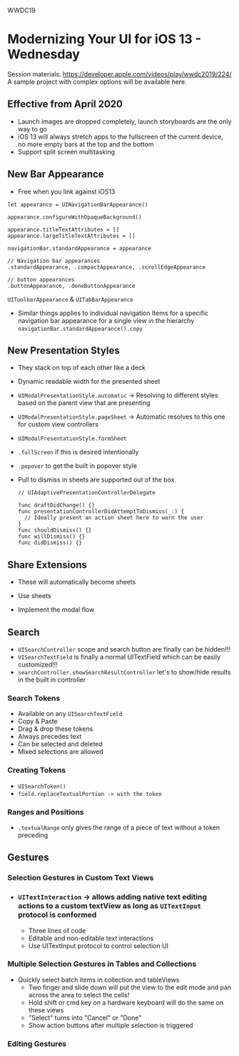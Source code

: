 WWDC19
#

# Modernizing Your UI for iOS 13 - Wednesday
Session materials: https://developer.apple.com/videos/play/wwdc2019/224/
A sample project with complex options will be available here.

## Effective from April 2020
- Launch images are dropped completely, launch storyboards are the only way to go
- iOS 13 will always stretch apps to the fullscreen of the current device, no more empty bars at the top and the bottom
- Support split screen multitasking

## New Bar Appearance
- Free when you link against iOS13
```
let appearance = UINavigationBarAppearance()

appearance.configureWithOpaqueBackground()

appearance.titleTextAttributes = []
appearance.largeTitleTextAttributes = []

navigationBar.standardAppearance = appearance

// Navigation bar appearances
.standardAppearance, .compactAppearance, .scrollEdgeAppearance

// button appearances
.buttonAppearance, .doneButtonAppearance
```

`UIToolbarAppearance` & `UITabBarAppearance`

- Similar things applies to individual navigation Items for a specific navigation bar appearance for a single view in the hierarchy
`navigationBar.standardAppearance().copy`

## New Presentation Styles
- They stack on top of each other like a deck
- Dynamic readable width for the presented sheet

- `UIModalPresentationStyle.automatic` -> Resolving to different styles based on the parent view that are presenting
- `UIModalPresentationStyle.pageSheet` -> Automatic resolves to this one for custom view controllers
- `UIModalPresentationStyle.formSheet`
- `.fullScreen` if this is desired intentionally
- `.popover` to get the built in popover style

- Pull to dismiss in sheets are supported out of the box
  ```
  // UIAdaptivePresentationControllerDelegate

  func draftDidChange() {}
  func presentationControllerDidAttemptToDismiss(_:) {
    // Ideally present an action sheet here to warn the user
  }
  func shouldDismiss() {}
  func willDismiss() {}
  func didDismiss() {}
  ```
## Share Extensions
- These will automatically become sheets

- Use sheets
- Implement the modal flow

## Search
- `UISearchController` scope and search button are finally can be hidden!!!
- `UISearchTextField` is finally a normal UITextField which can be easily customized!!!
- `searchController.showSearchResultController` let's to show/hide results in the built in controller

### Search Tokens
- Available on any `UISearchTextField`
- Copy & Paste
- Drag & drop these tokens
- Always precedes text
- Can be selected and deleted
- Mixed selections are allowed

### Creating Tokens
- `UISearchToken()`
- `field.replaceTextualPortion -> with the token`

### Ranges and Positions
- `.textualRange` only gives the range of a piece of text without a token preceding

## Gestures
### Selection Gestures in Custom Text Views
  - ### `UITextInteraction` -> allows adding native text editing actions to a custom textView as long as `UITextInput` protocol is conformed
    - Three lines of code
    - Editable and non-editable text interactions
    - Use UITextInput protocol to control selection UI

### Multiple Selection Gestures in Tables and Collections
  - Quickly select batch items in collection and tableViews
    - Two finger and slide down will put the view to the edit mode and pan across the area to select the cells!
    - Hold shift or cmd key on a hardware keyboard will do the same on these views
    - "Select" turns into "Cancel" or "Done"
    - Show action buttons after multiple selection is triggered
### Editing Gestures
